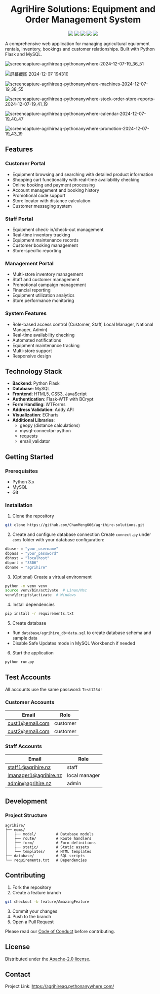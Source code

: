 <div align="center">
 <h1>AgriHire Solutions: Equipment and Order Management System</h1>
 <img src="https://img.shields.io/badge/Status-Active-brightgreen"/>
 <img src="https://img.shields.io/badge/License-MIT-blue"/>
 <img src="https://img.shields.io/badge/Version-1.0.0-orange"/>
 <img src="https://img.shields.io/badge/Python-3.8+-green"/>
 <img src="https://img.shields.io/badge/Flask-3.0.2-red"/>
</div>

A comprehensive web application for managing agricultural equipment rentals, inventory, bookings and customer relationships. Built with Python Flask and MySQL.

![screencapture-agrihireaq-pythonanywhere-2024-12-07-19_36_51](https://github.com/user-attachments/assets/49dc71c5-f128-4d59-8bd4-c5bcfffbbff3)

![屏幕截图 2024-12-07 194310](https://github.com/user-attachments/assets/ec1d7670-01fb-4d29-9aee-afe0d097c06d)

![screencapture-agrihireaq-pythonanywhere-machines-2024-12-07-19_38_55](https://github.com/user-attachments/assets/f8c6ba10-fe21-444c-af2a-b2313b965f0f)

![screencapture-agrihireaq-pythonanywhere-stock-order-store-reports-2024-12-07-19_41_19](https://github.com/user-attachments/assets/aa540e8e-c3bb-4382-a2e9-74fd6c8ab570)

![screencapture-agrihireaq-pythonanywhere-calendar-2024-12-07-19_40_47](https://github.com/user-attachments/assets/8400d025-2e84-4161-866c-4e73d88bdf82)

![screencapture-agrihireaq-pythonanywhere-promotion-2024-12-07-19_43_19](https://github.com/user-attachments/assets/eb4346cd-9b0a-4fac-b0f2-541750ea62a2)

## Features

### Customer Portal
- Equipment browsing and searching with detailed product information 
- Shopping cart functionality with real-time availability checking
- Online booking and payment processing
- Account management and booking history
- Promotional code support
- Store locator with distance calculation
- Customer messaging system

### Staff Portal
- Equipment check-in/check-out management
- Real-time inventory tracking
- Equipment maintenance records
- Customer booking management
- Store-specific reporting

### Management Portal
- Multi-store inventory management
- Staff and customer management
- Promotional campaign management 
- Financial reporting
- Equipment utilization analytics
- Store performance monitoring

### System Features
- Role-based access control (Customer, Staff, Local Manager, National Manager, Admin)
- Real-time availability checking
- Automated notifications
- Equipment maintenance tracking
- Multi-store support
- Responsive design

## Technology Stack

- **Backend**: Python Flask
- **Database**: MySQL
- **Frontend**: HTML5, CSS3, JavaScript
- **Authentication**: Flask-WTF with BCrypt
- **Form Handling**: WTForms
- **Address Validation**: Addy API
- **Visualization**: ECharts
- **Additional Libraries**: 
  - geopy (distance calculations)
  - mysql-connector-python
  - requests
  - email_validator

## Getting Started

### Prerequisites
- Python 3.x
- MySQL
- Git

### Installation

1. Clone the repository
```bash
git clone https://github.com/ChanMeng666/agrihire-solutions.git
```

2. Create and configure database connection
Create `connect.py` under `eoms` folder with your database configuration:
```python
dbuser = "your_username"
dbpass = "your_password" 
dbhost = "localhost"
dbport = "3306"
dbname = "agrihire"
```

3. (Optional) Create a virtual environment
```bash
python -m venv venv
source venv/bin/activate  # Linux/Mac
venv\Scripts\activate  # Windows
```

4. Install dependencies
```bash
pip install -r requirements.txt
```

5. Create database
- Run `database/agrihire_db+data.sql` to create database schema and sample data
- Disable Safe Updates mode in MySQL Workbench if needed

6. Start the application
```bash
python run.py
```

## Test Accounts

All accounts use the same password: `Test1234!`

### Customer Accounts
| Email           | Role     |
| --------------- | -------- |
| cust1@email.com | customer |
| cust2@email.com | customer |

### Staff Accounts
| Email                 | Role          |
| --------------------- | ------------- |
| staff1@agrihire.nz    | staff         |
| lmanager1@agrihire.nz | local manager |
| admin@agrihire.nz     | admin         |

## Development

### Project Structure
```
agrihire/
├── eoms/
│   ├── model/         # Database models 
│   ├── route/         # Route handlers
│   ├── form/          # Form definitions 
│   ├── static/        # Static assets
│   └── templates/     # HTML templates
├── database/          # SQL scripts
└── requirements.txt   # Dependencies
```

## Contributing

1. Fork the repository
2. Create a feature branch
```bash
git checkout -b feature/AmazingFeature
```
3. Commit your changes
4. Push to the branch
5. Open a Pull Request

Please read our [Code of Conduct](CODE_OF_CONDUCT.md) before contributing.

## License

Distributed under the [Apache-2.0 license](LICENSE).

## Contact

Project Link: https://agrihireaq.pythonanywhere.com/
